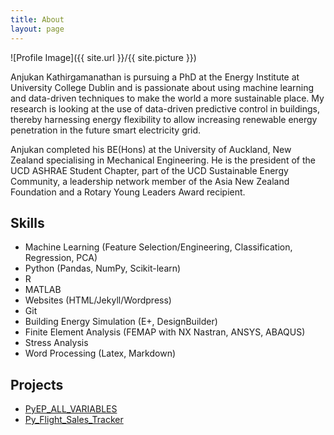 ```yaml
---
title: About
layout: page
---
```

![Profile Image]({{ site.url }}/{{ site.picture }})

<p>Anjukan Kathirgamanathan is pursuing a PhD at the Energy Institute at University College Dublin and is passionate about 
using machine learning and data-driven techniques to make the world a more sustainable place. My research is looking at the 
use of data-driven predictive control in buildings, thereby harnessing energy flexibility to allow increasing renewable 
energy penetration in the future smart electricity grid.</p>

<p>Anjukan completed his BE(Hons) at the University of Auckland, New Zealand specialising in Mechanical Engineering. He is the
president of the UCD ASHRAE Student Chapter, part of the UCD Sustainable Energy Community, a leadership network member
of the Asia New Zealand Foundation and a Rotary Young Leaders Award recipient.</p>

<h2>Skills</h2>

<ul class="skill-list">
	<li>Machine Learning (Feature Selection/Engineering, Classification, Regression, PCA)</li>
	<li>Python (Pandas, NumPy, Scikit-learn)</li>
	<li>R</li>
	<li>MATLAB</li>
	<li>Websites (HTML/Jekyll/Wordpress)</li>
	<li>Git</li>
	<li>Building Energy Simulation (E+, DesignBuilder)</li>
	<li>Finite Element Analysis (FEMAP with NX Nastran, ANSYS, ABAQUS)</li>
	<li>Stress Analysis</li>
	<li>Word Processing (Latex, Markdown)</li>
</ul>

<h2>Projects</h2>

<ul>
	<li><a href="https://github.com/anjukan/PyEP_ALL_VARIABLES ">PyEP_ALL_VARIABLES</a></li>
	<li><a href="https://github.com/anjukan/Py_Flight_Sales_Tracker">Py_Flight_Sales_Tracker</a></li>
</ul>
